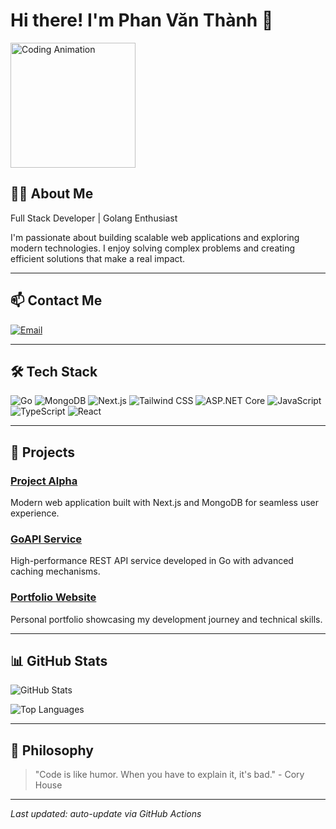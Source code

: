 # Hi there! I'm Phan Văn Thành 👋

<img src="./assets/animate.gif" alt="Coding Animation" width="200" />

## 👨‍💻 About Me

Full Stack Developer | Golang Enthusiast

I'm passionate about building scalable web applications and exploring modern technologies. I enjoy solving complex problems and creating efficient solutions that make a real impact.

---

## 📫 Contact Me

[![Email](https://img.shields.io/badge/Email-thanhphanvan1610@gmail.com-red?style=flat&logo=gmail&logoColor=white)](mailto:thanhphanvan1610@gmail.com)

---

## 🛠️ Tech Stack

![Go](https://img.shields.io/badge/Go-00ADD8?style=flat&logo=go&logoColor=white)
![MongoDB](https://img.shields.io/badge/MongoDB-4EA94B?style=flat&logo=mongodb&logoColor=white)
![Next.js](https://img.shields.io/badge/Next.js-000000?style=flat&logo=nextdotjs&logoColor=white)
![Tailwind CSS](https://img.shields.io/badge/Tailwind_CSS-38B2AC?style=flat&logo=tailwind-css&logoColor=white)
![ASP.NET Core](https://img.shields.io/badge/ASP.NET_Core-512BD4?style=flat&logo=dotnet&logoColor=white)
![JavaScript](https://img.shields.io/badge/JavaScript-F7DF1E?style=flat&logo=javascript&logoColor=black)
![TypeScript](https://img.shields.io/badge/TypeScript-007ACC?style=flat&logo=typescript&logoColor=white)
![React](https://img.shields.io/badge/React-20232A?style=flat&logo=react&logoColor=61DAFB)

---

## 🚀 Projects

### [Project Alpha](https://github.com/thanhphandev/project-alpha)
Modern web application built with Next.js and MongoDB for seamless user experience.

### [GoAPI Service](https://github.com/thanhphandev/go-api-service)
High-performance REST API service developed in Go with advanced caching mechanisms.

### [Portfolio Website](https://thanhphandev.github.io)
Personal portfolio showcasing my development journey and technical skills.

---

## 📊 GitHub Stats

![GitHub Stats](https://github-readme-stats.vercel.app/api?username=thanhphandev&show_icons=true&theme=radical)

![Top Languages](https://github-readme-stats.vercel.app/api/top-langs/?username=thanhphandev&layout=compact&theme=radical)

---

## 💭 Philosophy

> "Code is like humor. When you have to explain it, it's bad." - Cory House

---

_Last updated: auto-update via GitHub Actions_